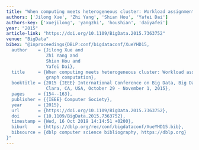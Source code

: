 ```yaml
---
title: "When computing meets heterogeneous cluster: Workload assignment in graph computation"
authors: ['Jilong Xue', 'Zhi Yang', 'Shian Hou', 'Yafei Dai']
authors-key: ['xuejilong', 'yangzhi', 'houshian', 'daiyafei']
year: "2015"
article-link: "https://doi.org/10.1109/BigData.2015.7363752"
venue: "BigData"
bibex: "@inproceedings{DBLP:conf/bigdataconf/XueYHD15,
  author    = {Jilong Xue and
               Zhi Yang and
               Shian Hou and
               Yafei Dai},
  title     = {When computing meets heterogeneous cluster: Workload assignment in
               graph computation},
  booktitle = {2015 {IEEE} International Conference on Big Data, Big Data 2015, Santa
               Clara, CA, USA, October 29 - November 1, 2015},
  pages     = {154--163},
  publisher = {{IEEE} Computer Society},
  year      = {2015},
  url       = {https://doi.org/10.1109/BigData.2015.7363752},
  doi       = {10.1109/BigData.2015.7363752},
  timestamp = {Wed, 16 Oct 2019 14:14:51 +0200},
  biburl    = {https://dblp.org/rec/conf/bigdataconf/XueYHD15.bib},
  bibsource = {dblp computer science bibliography, https://dblp.org}
}"
---
```


